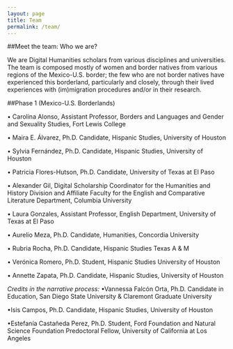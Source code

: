 ```yaml
---
layout: page
title: Team
permalink: /team/
---
```


##Meet the team: Who we are?

We are Digital Humanities scholars from various disciplines and universities. The team is composed mostly of women and border natives from various regions of the Mexico-U.S. border; the few who are not border natives have experienced this borderland, particularly and closely, through their lived experiences with (im)migration procedures and/or in their research.

##Phase 1 (Mexico-U.S. Borderlands)

• Carolina Alonso, Assistant Professor, Borders and Languages and Gender and Sexuality Studies, Fort Lewis College

• Maira E. Álvarez, Ph.D. Candidate, Hispanic Studies, University of Houston

• Sylvia Fernández, Ph.D. Candidate, Hispanic Studies, University of Houston

• Patricia Flores-Hutson, Ph.D. Candidate, University of Texas at El Paso

• Alexander Gil, Digital Scholarship Coordinator for the Humanities and History Division and Affiliate Faculty for the English and Comparative Literature Department, Columbia University

• Laura Gonzales, Assistant Professor, English Department, University of Texas at El Paso

• Aurelio Meza, Ph.D. Candidate, Humanities, Concordia University

• Rubria Rocha, Ph.D. Candidate, Hispanic Studies Texas A & M

• Verónica Romero, Ph.D. Student, Hispanic Studies University of Houston

• Annette Zapata, Ph.D. Candidate, Hispanic Studies, University of Houston


*Credits in the narrative process:*
•Vannessa Falcón Orta, Ph.D. Candidate in Education, San Diego State University & Claremont Graduate University

•Isis Campos, Ph.D. Candidate, Hispanic Studies, University of Houston

•Estefanía Castañeda Perez, Ph.D. Student, Ford Foundation and Natural Science Foundation Predoctoral Fellow, University of California at Los Angeles
